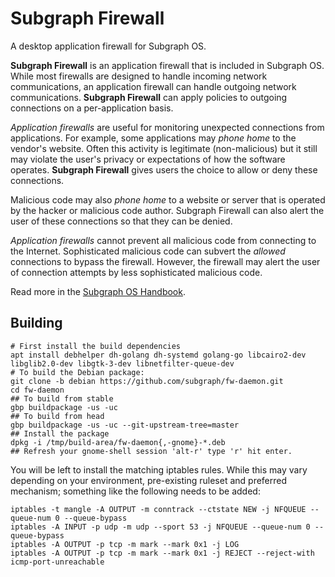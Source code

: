 # Subgraph Firewall

A desktop application firewall for Subgraph OS.

**Subgraph Firewall** is an application firewall that is included in Subgraph OS.
While most firewalls are designed to handle incoming network communications, an
application firewall can handle outgoing network communications. **Subgraph Firewall**
can apply policies to outgoing connections on a per-application basis.

_Application firewalls_ are useful for monitoring unexpected connections from applications.
For example, some applications may _phone home_ to the vendor's website.
Often this activity is legitimate (non-malicious) but it still may violate the user's
privacy or expectations of how the software operates.
**Subgraph Firewall** gives users the choice to allow or deny these connections.

Malicious code may also _phone home_ to a website or server that is operated by the
hacker or malicious code author. Subgraph Firewall can also alert the user of these connections so that they can be denied.

_Application firewalls_ cannot prevent all malicious code from connecting to the Internet.
Sophisticated malicious code can subvert the _allowed_ connections to bypass the firewall.
However, the firewall may alert the user of connection attempts by less sophisticated malicious code.

Read more in the [Subgraph OS Handbook](https://subgraph.com/sgos-handbook/sgos_handbook.shtml#monitoring-outgoing-connections-with-subgraph-firewall).


## Building


```
# First install the build dependencies
apt install debhelper dh-golang dh-systemd golang-go libcairo2-dev libglib2.0-dev libgtk-3-dev libnetfilter-queue-dev
# To build the Debian package:
git clone -b debian https://github.com/subgraph/fw-daemon.git
cd fw-daemon
## To build from stable
gbp buildpackage -us -uc
## To build from head
gbp buildpackage -us -uc --git-upstream-tree=master
## Install the package
dpkg -i /tmp/build-area/fw-daemon{,-gnome}-*.deb
## Refresh your gnome-shell session 'alt-r' type 'r' hit enter.
```

You will be left to install the matching iptables rules. While this may vary depending on your environment, pre-existing ruleset
and preferred mechanism; something like the following needs to be added:

```
iptables -t mangle -A OUTPUT -m conntrack --ctstate NEW -j NFQUEUE --queue-num 0 --queue-bypass
iptables -A INPUT -p udp -m udp --sport 53 -j NFQUEUE --queue-num 0 --queue-bypass
iptables -A OUTPUT -p tcp -m mark --mark 0x1 -j LOG
iptables -A OUTPUT -p tcp -m mark --mark 0x1 -j REJECT --reject-with icmp-port-unreachable

```
